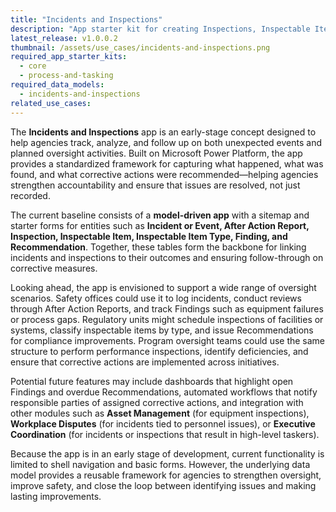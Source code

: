```yaml
---
title: "Incidents and Inspections"
description: "App starter kit for creating Inspections, Inspectable Items, Checklists, and After Action Reports."
latest_release: v1.0.0.2
thumbnail: /assets/use_cases/incidents-and-inspections.png
required_app_starter_kits:
  - core
  - process-and-tasking
required_data_models:
  - incidents-and-inspections
related_use_cases:
---
```


The **Incidents and Inspections** app is an early-stage concept designed to help agencies track, analyze, and follow up on both unexpected events and planned oversight activities. Built on Microsoft Power Platform, the app provides a standardized framework for capturing what happened, what was found, and what corrective actions were recommended—helping agencies strengthen accountability and ensure that issues are resolved, not just recorded.

The current baseline consists of a **model-driven app** with a sitemap and starter forms for entities such as **Incident or Event, After Action Report, Inspection, Inspectable Item, Inspectable Item Type, Finding, and Recommendation**. Together, these tables form the backbone for linking incidents and inspections to their outcomes and ensuring follow-through on corrective measures.

Looking ahead, the app is envisioned to support a wide range of oversight scenarios. Safety offices could use it to log incidents, conduct reviews through After Action Reports, and track Findings such as equipment failures or process gaps. Regulatory units might schedule inspections of facilities or systems, classify inspectable items by type, and issue Recommendations for compliance improvements. Program oversight teams could use the same structure to perform performance inspections, identify deficiencies, and ensure that corrective actions are implemented across initiatives.

Potential future features may include dashboards that highlight open Findings and overdue Recommendations, automated workflows that notify responsible parties of assigned corrective actions, and integration with other modules such as **Asset Management** (for equipment inspections), **Workplace Disputes** (for incidents tied to personnel issues), or **Executive Coordination** (for incidents or inspections that result in high-level taskers).

Because the app is in an early stage of development, current functionality is limited to shell navigation and basic forms. However, the underlying data model provides a reusable framework for agencies to strengthen oversight, improve safety, and close the loop between identifying issues and making lasting improvements.
